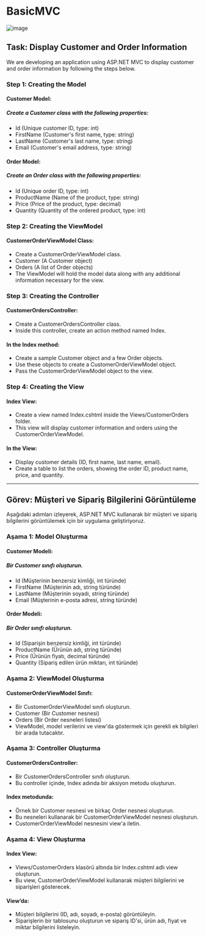 # BasicMVC

![image](https://github.com/user-attachments/assets/808ad8ec-0233-43c5-85aa-d0396f044da1)

## Task: Display Customer and Order Information
We are developing an application using ASP.NET MVC to display customer and order information by following the steps below.

### Step 1: Creating the Model

#### Customer Model:

##### Create a Customer class with the following properties:

- Id (Unique customer ID, type: int)
- FirstName (Customer's first name, type: string)
- LastName (Customer's last name, type: string)
- Email (Customer's email address, type: string)

#### Order Model:

##### Create an Order class with the following properties:

- Id (Unique order ID, type: int)
- ProductName (Name of the product, type: string)
- Price (Price of the product, type: decimal)
- Quantity (Quantity of the ordered product, type: int)

### Step 2: Creating the ViewModel

#### CustomerOrderViewModel Class:
- Create a CustomerOrderViewModel class.
- Customer (A Customer object)
- Orders (A list of Order objects)
- The ViewModel will hold the model data along with any additional information necessary for the view.

### Step 3: Creating the Controller

#### CustomerOrdersController:

- Create a CustomerOrdersController class.
- Inside this controller, create an action method named Index.

#### In the Index method:
- Create a sample Customer object and a few Order objects.
- Use these objects to create a CustomerOrderViewModel object.
- Pass the CustomerOrderViewModel object to the view.

### Step 4: Creating the View

#### Index View:
- Create a view named Index.cshtml inside the Views/CustomerOrders folder.
- This view will display customer information and orders using the CustomerOrderViewModel.

#### In the View:
- Display customer details (ID, first name, last name, email).
- Create a table to list the orders, showing the order ID, product name, price, and quantity.

 --- 

## Görev: Müşteri ve Sipariş Bilgilerini Görüntüleme
Aşağıdaki adımları izleyerek, ASP.NET MVC kullanarak bir müşteri ve sipariş bilgilerini görüntülemek için bir uygulama geliştiriyoruz.

### Aşama 1: Model Oluşturma

#### Customer Modeli:

##### Bir Customer sınıfı oluşturun.
- Id (Müşterinin benzersiz kimliği, int türünde)
- FirstName (Müşterinin adı, string türünde)
- LastName (Müşterinin soyadı, string türünde)
- Email (Müşterinin e-posta adresi, string türünde)

#### Order Modeli:

##### Bir Order sınıfı oluşturun.
- Id (Siparişin benzersiz kimliği, int türünde)
- ProductName (Ürünün adı, string türünde)
- Price (Ürünün fiyatı, decimal türünde)
- Quantity (Sipariş edilen ürün miktarı, int türünde)

### Aşama 2: ViewModel Oluşturma

#### CustomerOrderViewModel Sınıfı:

- Bir CustomerOrderViewModel sınıfı oluşturun.
- Customer (Bir Customer nesnesi)
- Orders (Bir Order nesneleri listesi)
- ViewModel, model verilerini ve view'da göstermek için gerekli ek bilgileri bir arada tutacaktır.

### Aşama 3: Controller Oluşturma

#### CustomerOrdersController:

- Bir CustomerOrdersController sınıfı oluşturun.
- Bu controller içinde, Index adında bir aksiyon metodu oluşturun.

#### Index metodunda:

- Örnek bir Customer nesnesi ve birkaç Order nesnesi oluşturun.
- Bu nesneleri kullanarak bir CustomerOrderViewModel nesnesi oluşturun.
- CustomerOrderViewModel nesnesini view'a iletin.

### Aşama 4: View Oluşturma

#### Index View:

- Views/CustomerOrders klasörü altında bir Index.cshtml adlı view oluşturun.
- Bu view, CustomerOrderViewModel kullanarak müşteri bilgilerini ve siparişleri gösterecek.

#### View’da:

- Müşteri bilgilerini (ID, adı, soyadı, e-posta) görüntüleyin.
- Siparişlerin bir tablosunu oluşturun ve sipariş ID'si, ürün adı, fiyat ve miktar bilgilerini listeleyin.
